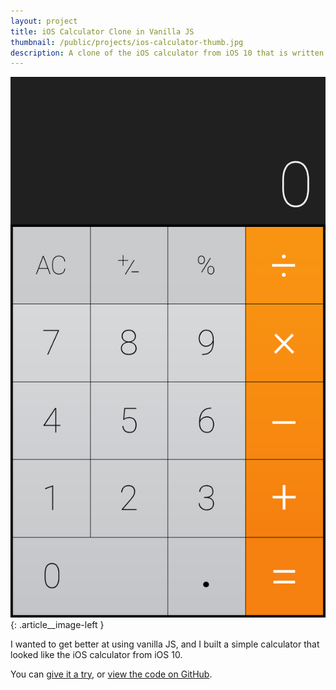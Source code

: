 ```yaml
---
layout: project
title: iOS Calculator Clone in Vanilla JS
thumbnail: /public/projects/ios-calculator-thumb.jpg
description: A clone of the iOS calculator from iOS 10 that is written in vanilla JS.
---
```


![ibaDatawyzer-ICC](/public/projects/ios-calculator.png){: .article__image-left }

I wanted to get better at using vanilla JS, and I built a simple calculator that looked like the iOS calculator from iOS 10.

You can [give it a try](https://evrim.io/ios-calculator), or [view the code on GitHub](https://github.com/evrimfeyyaz/ios-calculator).
